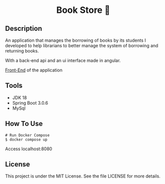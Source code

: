 <h1 align="center">Book Store 📖</h1>

## Description
An application that manages the borrowing of books by its students I developed to help librarians to better manage the system of borrowing and returning books.

With a back-end api and an ui interface made in angular.

<a href="https://github.com/YoruHinda/Book-Store-Front">Front-End</a> of the application
## Tools

- JDK 18
- Spring Boot 3.0.6
- MySql

## How To Use

````
# Run Docker Compose
$ docker compose up
````

Access localhost:8080

## License

This project is under the MIT License. See the file LICENSE for more details.